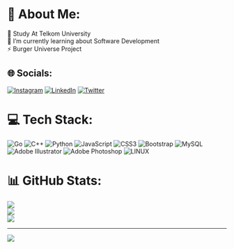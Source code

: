 # 💫 About Me:
📖 Study At Telkom University<br>🌱 I’m currently learning about Software Development<br>⚡ Burger Universe Project


## 🌐 Socials:
[![Instagram](https://img.shields.io/badge/Instagram-%23E4405F.svg?logo=Instagram&logoColor=white)](https://instagram.com/borneowibowo) [![LinkedIn](https://img.shields.io/badge/LinkedIn-%230077B5.svg?logo=linkedin&logoColor=white)](https://linkedin.com/in/galen-borneo-wibowo-a05536250) [![Twitter](https://img.shields.io/badge/Twitter-%231DA1F2.svg?logo=Twitter&logoColor=white)](https://twitter.com/borneowibowo) 

# 💻 Tech Stack:
![Go](https://img.shields.io/badge/go-%2300ADD8.svg?style=flat&logo=go&logoColor=white) ![C++](https://img.shields.io/badge/c++-%2300599C.svg?style=flat&logo=c%2B%2B&logoColor=white) ![Python](https://img.shields.io/badge/python-3670A0?style=flat&logo=python&logoColor=ffdd54) ![JavaScript](https://img.shields.io/badge/javascript-%23323330.svg?style=flat&logo=javascript&logoColor=%23F7DF1E) ![CSS3](https://img.shields.io/badge/css3-%231572B6.svg?style=flat&logo=css3&logoColor=white) ![Bootstrap](https://img.shields.io/badge/bootstrap-%23563D7C.svg?style=flat&logo=bootstrap&logoColor=white) ![MySQL](https://img.shields.io/badge/mysql-%2300f.svg?style=flat&logo=mysql&logoColor=white) ![Adobe Illustrator](https://img.shields.io/badge/adobeillustrator-%23FF9A00.svg?style=flat&logo=adobeillustrator&logoColor=white) ![Adobe Photoshop](https://img.shields.io/badge/adobephotoshop-%2331A8FF.svg?style=flat&logo=adobephotoshop&logoColor=white) ![LINUX](https://img.shields.io/badge/Linux-FCC624?style=flat&logo=linux&logoColor=black)
# 📊 GitHub Stats:
![](https://github-readme-stats.vercel.app/api?username=Autofat&theme=dark&hide_border=false&include_all_commits=false&count_private=false)<br/>
![](https://github-readme-streak-stats.herokuapp.com/?user=Autofat&theme=dark&hide_border=false)<br/>
![](https://github-readme-stats.vercel.app/api/top-langs/?username=Autofat&theme=dark&hide_border=false&include_all_commits=false&count_private=false&layout=compact)

---
[![](https://visitcount.itsvg.in/api?id=Autofat&icon=8&color=0)](https://visitcount.itsvg.in)

<!-- Proudly created with GPRM ( https://gprm.itsvg.in ) -->
